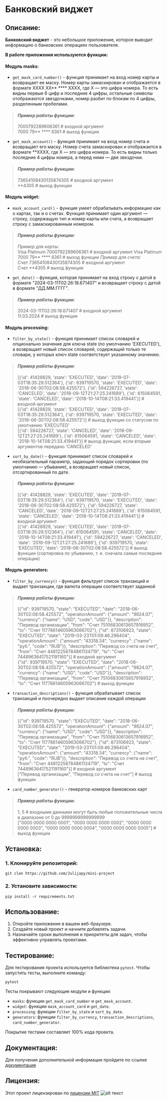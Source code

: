 # Банковский виджет

## Описание:

**Банковский виджет** - это небольшое приложение, которое
выводит информацию о банковских операциях пользователя.

**В работе приложения используются функции:**
#### Модуль masks:
+ `get_mask_card_number()` - функция принимает на вход номер карты и возвращает ее маску. Номер карты замаскирован и отображается в формате XXXX XX** **** XXXX, где X — это цифра номера. То есть видны первые 6 цифр и последние 4 цифры, остальные символы отображаются звездочками, номер разбит по блокам по 4 цифры, разделенным пробелами.
> #### _Пример работы функции:_  
> 7000792289606361 # входной аргумент  
> 7000 79** **** 6361 # выход функции
+ `get_mask_account()` - функция принимает на вход номер счета и возвращает его маску. Номер счета замаскирован и отображается в формате **XXXX, где X — это цифра номера. То есть видны только последние 4 цифры номера, а перед ними — две звездочки.
> #### _Пример работы функции:_  
> 73654108430135874305 # входной аргумент  
> **4305 # выход функции
#### Модуль widget:
+ `mask_account_card()` - функция умеет обрабатывать информацию как о картах, так и о счетах. Функция принимает один аргумент — строку, содержащую тип и номер карты или счета, а возвращает строку с замаскированным номером.
> #### _Пример работы функции:_  
> _Пример для карты:_  
> Visa Platinum 7000792289606361 # входной аргумент
> Visa Platinum 7000 79** **** 6361 # выход функции
> _Пример для счета:_  
> Счет 73654108430135874305 # входной аргумент  
> Счет **4305 # выход функции
+ `get_date()` - функция, которая принимает на вход строку с датой в формате "2024-03-11T02:26:18.671407" и возвращает строку с датой в формате "ДД.ММ.ГГГГ".
> #### _Пример работы функции:_  
> 2024-03-11T02:26:18.671407 # входной аргумент  
> 11.03.2024 # выход функции
#### Модуль processing:
+ `filter_by_state()` - функция принимает список словарей и опционально значение для ключа state (по умолчанию 'EXECUTED'), а возвращает новый список словарей, содержащий только те словари, у которых ключ state соответствует указанному значению.
> #### _Пример работы функции:_  
> [{'id': 41428829, 'state': 'EXECUTED', 'date': '2019-07-03T18:35:29.512364'}, {'id': 939719570, 'state': 'EXECUTED', 'date': '2018-06-30T02:08:58.425572'}, {'id': 594226727, 'state': 'CANCELED', 'date': '2018-09-12T21:27:25.241689'}, {'id': 615064591, 'state': 'CANCELED', 'date': '2018-10-14T08:21:33.419441'}] # входной аргумент  
> [{'id': 41428829, 'state': 'EXECUTED', 'date': '2019-07-03T18:35:29.512364'}, {'id': 939719570, 'state': 'EXECUTED', 'date': '2018-06-30T02:08:58.425572'}] # выход функции со статусом по умолчанию 'EXECUTED'  
> [{'id': 594226727, 'state': 'CANCELED', 'date': '2018-09-12T21:27:25.241689'}, {'id': 615064591, 'state': 'CANCELED', 'date': '2018-10-14T08:21:33.419441'}] # выход функции, если вторым аргументов передано 'CANCELED'
+ `sort_by_date()` - функция принимает список словарей и необязательный параметр, задающий порядок сортировки (по умолчанию — убывание), а возвращает новый список, отсортированный по дате.
> #### _Пример работы функции:_  
> [{'id': 41428829, 'state': 'EXECUTED', 'date': '2019-07-03T18:35:29.512364'}, {'id': 939719570, 'state': 'EXECUTED', 'date': '2018-06-30T02:08:58.425572'}, {'id': 594226727, 'state': 'CANCELED', 'date': '2018-09-12T21:27:25.241689'}, {'id': 615064591, 'state': 'CANCELED', 'date': '2018-10-14T08:21:33.419441'}] # входной аргумент  
> [{'id': 41428829, 'state': 'EXECUTED', 'date': '2019-07-03T18:35:29.512364'}, {'id': 615064591, 'state': 'CANCELED', 'date': '2018-10-14T08:21:33.419441'}, {'id': 594226727, 'state': 'CANCELED', 'date': '2018-09-12T21:27:25.241689'}, {'id': 939719570, 'state': 'EXECUTED', 'date': '2018-06-30T02:08:58.425572'}] # выход функции (сортировка по убыванию, т. е. сначала самые последние операции)
#### Модуль generators:
+ `filter_by_currency()` - функция фильтрует список транзакций и выдает транзакции, где валюта операции соответствует заданной
> #### _Пример работы функции:_
> [{"id": 939719570, "state": "EXECUTED", "date": "2018-06-30T02:08:58.425572", "operationAmount": {"amount": "9824.07", "currency": {"name": "USD", "code": "USD"}}, "description": "Перевод организации", "from": "Счет 75106830613657916952", "to": "Счет 11776614605963066702"},
> {"id": 873106923, "state": "EXECUTED", "date": "2019-03-23T01:09:46.296404", "operationAmount": {"amount": "43318.34", "currency": {"name": "руб.", "code": "RUB"}}, "description": "Перевод со счета на счет", "from": "Счет 44812258784861134719", "to": "Счет 74489636417521191160"}] # входной аргумент  
> {"id": 939719570, "state": "EXECUTED", "date": "2018-06-30T02:08:58.425572", "operationAmount": {"amount": "9824.07", "currency": {"name": "USD", "code": "USD"}}, "description": "Перевод организации", "from": "Счет 75106830613657916952", "to": "Счет 11776614605963066702"} # выход функции
+ `transaction_descriptions()` - функция обрабатывает список транзакций и поочередно выдает описание каждой операции
> #### _Пример работы функции:_
> [{"id": 939719570, "state": "EXECUTED", "date": "2018-06-30T02:08:58.425572", "operationAmount": {"amount": "9824.07", "currency": {"name": "USD", "code": "USD"}}, "description": "Перевод организации", "from": "Счет 75106830613657916952", "to": "Счет 11776614605963066702"},
> {"id": 873106923, "state": "EXECUTED", "date": "2019-03-23T01:09:46.296404", "operationAmount": {"amount": "43318.34", "currency": {"name": "руб.", "code": "RUB"}}, "description": "Перевод со счета на счет", "from": "Счет 44812258784861134719", "to": "Счет 74489636417521191160"}] # входной аргумент  
> ["Перевод организации", "Перевод со счета на счет"] # выход функции
+ `card_number_generator()` - генератор номеров банковских карт
> #### _Пример работы функции:_
> 1, 5 # входными данными могут быть любые положительные числа в диапазоне от 0 до 9999999999999999  
> ["0000 0000 0000 0001", "0000 0000 0000 0002", "0000 0000 0000 0003", "0000 0000 0000 0004", "0000 0000 0000 0005"] # выход функции
## Установка:

### **1. Клонируйте репозиторий:**
```shell
git clon https://github.com/Julijapy/mini-project
```
### **2. Установите зависимости:**
```shell
pip install -r requirements.txt
```

## Использование:

1. Откройте приложение в вашем веб-браузере.
2. Создайте новый проект и начните добавлять задачи.
3. Назначайте сроки выполнения и приоритеты для задач, чтобы эффективно управлять проектами.

## Тестирование:


Для тестирования проекта используется библиотека `pytest`. Чтобы запустить тесты, выполните команду:
```shell
pytest
```

Тесты покрывают следующие модули и функции:
- `masks`: функции `get_mask_card_number` и `get_mask_account`.
- `widget`: функции `mask_account_card` и `get_date`.
- `processing`: функции `filter_by_state` и `sort_by_date`.
- `generators`: функции `filter_by_currency`, `transaction_descriptions`, `card_number_generator`.

Покрытие тестами составляет 100% кода проекта.

## Документация:

Для получения дополнительной информации пройдите по ссылке [документация](https://gist.github.com/Jekins/2bf2d0638163f1294637)

## Лицензия:

Этот проект лицензирован по [лицензии MIT](https://web.mit.edu/) ![alt текст](https://en.wikipedia.org/wiki/MIT_License#/media/File:MIT_logo.svg)
